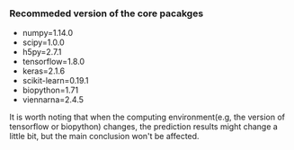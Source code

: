 ### Recommeded version of the core pacakges
* numpy=1.14.0 
* scipy=1.0.0 
* h5py=2.7.1 
* tensorflow=1.8.0 
* keras=2.1.6 
* scikit-learn=0.19.1 
* biopython=1.71 
* viennarna=2.4.5

It is worth noting that when the computing environment(e.g, the version of tensorflow or biopython) changes, the prediction results might change a little bit, but the main conclusion won't be affected.

